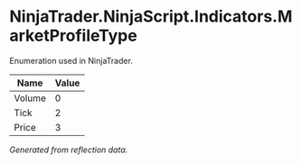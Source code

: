 # NinjaTrader.NinjaScript.Indicators.MarketProfileType
Enumeration used in NinjaTrader.

| Name | Value |
| ---- | ----- |
| Volume | 0 |
| Tick | 2 |
| Price | 3 |

*Generated from reflection data.*
